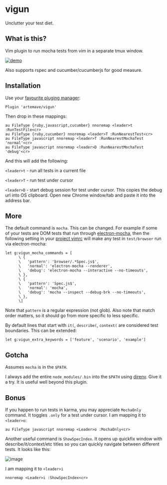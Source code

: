 # vigun
Unclutter your test diet.

## What is this?

Vim plugin to run mocha tests from vim in a separate tmux window.

[![demo](https://img.youtube.com/vi/zFPePu4K_U0/0.jpg)](https://www.youtube.com/watch?v=zFPePu4K_U0)

Also supports rspec and cucumber/cucumberjs for good measure.

## Installation

Use your [favourite pluging manager](https://github.com/VundleVim/Vundle.vim):

```
Plugin 'artemave/vigun'
```

Then drop in these mappings:

```
au FileType {ruby,javascript,cucumber} nnoremap <leader>t :RunTestFile<cr>
au FileType {ruby,cucumber} nnoremap <leader>T :RunNearestTest<cr>
au FileType javascript nnoremap <leader>T :RunNearestMochaTest 'normal'<cr>
au FileType javascript nnoremap <leader>D :RunNearestMochaTest 'debug'<cr>
```

And this will add the following:

`<leader>t` - run all tests in a current file

`<leader>T` - run test under cursor

`<leader>D` - start debug session for test under cursor. This copies the debug url into OS clipboard. Open new Chrome window/tab and paste it into the address bar.

## More

The default command is `mocha`. This can be changed. For example if some of your tests are DOM tests that run through [electron-mocha](https://github.com/jprichardson/electron-mocha), then the following setting in your [project vimrc](https://andrew.stwrt.ca/posts/project-specific-vimrc/) will make any test in `test/browser` run via electron-mocha:

```
let g:vigun_mocha_commands = [
      \ {
      \   'pattern': 'browser/.*Spec.js$',
      \   'normal': 'electron-mocha --renderer',
      \   'debug': 'electron-mocha --interactive --no-timeouts',
      \ },
      \ {
      \   'pattern': 'Spec.js$',
      \   'normal': 'mocha',
      \   'debug': 'mocha --inspect --debug-brk --no-timeouts',
      \ },
      \]
```

Note that `pattern` is a regular expression (not glob). Also note that match order matters, so it should go from more specific to less specific.


By default lines that start with `it(`, `describe(`, `context(` are considered test boundaries. This can be extended:

```
let g:vigun_extra_keywords = ['feature', 'scenario', 'example']
```

## Gotcha

Assumes `mocha` is in the `$PATH`.

I always add the entire `node_modules/.bin` into the `$PATH` using [direnv](https://direnv.net/). Give it a try. It is useful well beyond this plugin.

## Bonus

If you happen to run tests in karma, you may appreciate `MochaOnly` command. It toggles `.only` for a test under cursor. I am mapping it to `<leader>o`:

```
au FileType javascript nnoremap <Leader>o :MochaOnly<cr>
```

Another useful command is `ShowSpecIndex`. It opens up quickfix window with describe/it/context/etc titles so you can quickly navigate between different tests. It looks like this:

![image](https://cloud.githubusercontent.com/assets/23721/22613599/84043378-ea71-11e6-9592-b3160ce5c252.png)

I am mapping it to `<leader>i`

```
nnoremap <Leader>i :ShowSpecIndex<cr>
```
